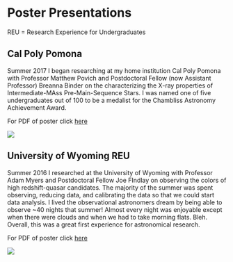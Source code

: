 # Poster Presentations
REU = Research Experience for Undergraduates


## Cal Poly Pomona

Summer 2017 I began researching at my home institution Cal Poly Pomona with Professor Matthew Povich and Postdoctoral Fellow (now Assistant Professor) Breanna Binder on the characterizing the X-ray properties of Intermediate-MAss Pre-Main-Sequence Stars. I was named one of five undergraduates out of 100 to be a medalist for the Chambliss Astronomy Achievement Award.

For PDF of poster click [here](https://evanhazey.github.io/evanhazenunez/Graphics/Nunez_AAS_2018.pdf)

<img src="https://evanhazey.github.io/evanhazenunez/Graphics/AAS_2018_pic.jpg">


## University of Wyoming REU

Summer 2016 I researched at the University of Wyoming with Professor Adam Myers and Postdoctoral Fellow Joe FIndlay on observing the colors of high redshift-quasar candidates. The majority of the summer was spent observing, reducing data, and calibrating the data so that we could start data analysis. I lived the observational astronomers dream by being able to observe ~40 nights that summer! Almost every night was enjoyable except when there were clouds and when we had to take morning flats. Bleh. Overall, this was a great first experience for astronomical research.

For PDF of poster click [here](https://evanhazey.github.io/evanhazenunez/Graphics/Nunez_AAS_2017.pdf)

<img src="https://evanhazey.github.io/evanhazenunez/Graphics/AAS_2017_pic.jpg">

